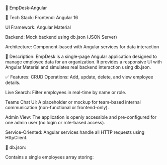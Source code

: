 🧩 EmpDesk-Angular

🔧 Tech Stack:
Frontend: Angular 16

UI Framework: Angular Material

Backend: Mock backend using db.json (JSON Server)

Architecture: Component-based with Angular services for data interaction

📌 Description:
EmpDesk is a single-page Angular application designed to manage employee data for an organization. It provides a responsive UI with Angular Material and simulates real backend interaction using db.json.

✅ Features:
CRUD Operations: Add, update, delete, and view employee details.

Live Search: Filter employees in real-time by name or role.

Teams Chat UI: A placeholder or mockup for team-based internal communication (non-functional or frontend-only).

Admin View: The application is openly accessible and pre-configured for one admin user (no login or role-based access).

Service-Oriented: Angular services handle all HTTP requests using HttpClient.

📁 db.json:

Contains a single employees array storing:
